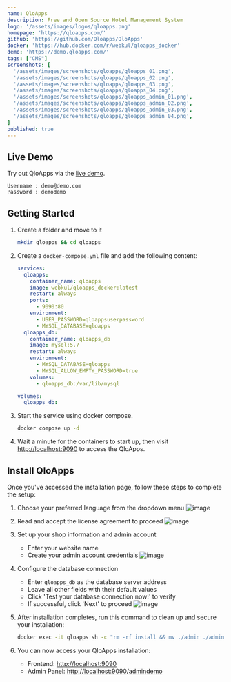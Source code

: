 ```yaml
---
name: QloApps
description: Free and Open Source Hotel Management System
logo: '/assets/images/logos/qloapps.png'
homepage: 'https://qloapps.com/'
github: 'https://github.com/Qloapps/QloApps'
docker: 'https://hub.docker.com/r/webkul/qloapps_docker'
demo: 'https://demo.qloapps.com/'
tags: ["CMS"]
screenshots: [
  '/assets/images/screenshots/qloapps/qloapps_01.png',
  '/assets/images/screenshots/qloapps/qloapps_02.png',
  '/assets/images/screenshots/qloapps/qloapps_03.png',
  '/assets/images/screenshots/qloapps/qloapps_04.png',
  '/assets/images/screenshots/qloapps/qloapps_admin_01.png',
  '/assets/images/screenshots/qloapps/qloapps_admin_02.png',
  '/assets/images/screenshots/qloapps/qloapps_admin_03.png',
  '/assets/images/screenshots/qloapps/qloapps_admin_04.png',
]
published: true
---
```


## Live Demo

Try out QloApps via the [live demo](https://demo.qloapps.com/).

```
Username : demo@demo.com
Password : demodemo
```

## Getting Started

1. Create a folder and move to it
    ```bash
    mkdir qloapps && cd qloapps
    ```
3. Create a `docker-compose.yml` file and add the following content:
    ```yaml [docker-compose.yml]
    services:
      qloapps:
        container_name: qloapps
        image: webkul/qloapps_docker:latest
        restart: always
        ports:
          - 9090:80
        environment:
          - USER_PASSWORD=qloappsuserpassword
          - MYSQL_DATABASE=qloapps
      qloapps_db:
        container_name: qloapps_db
        image: mysql:5.7
        restart: always
        environment:
          - MYSQL_DATABASE=qloapps
          - MYSQL_ALLOW_EMPTY_PASSWORD=true
        volumes:
          - qloapps_db:/var/lib/mysql

    volumes:
      qloapps_db:

    ```
4. Start the service using docker compose.
    ```bash
    docker compose up -d
    ```
5. Wait a minute for the containers to start up, then visit [http://localhost:9090](http://localhost:9090) to access the QloApps.

## Install QloApps

Once you've accessed the installation page, follow these steps to complete the setup:

1. Choose your preferred language from the dropdown menu
    ![image](/assets/images/guides/qloapps/qloapps_installation_01.png)

2. Read and accept the license agreement to proceed
    ![image](/assets/images/guides/qloapps/qloapps_installation_02.png)

3. Set up your shop information and admin account
    - Enter your website name
    - Create your admin account credentials
    ![image](/assets/images/guides/qloapps/qloapps_installation_03.png)

4. Configure the database connection
    - Enter `qloapps_db` as the database server address
    - Leave all other fields with their default values
    - Click 'Test your database connection now!' to verify
    - If successful, click 'Next' to proceed
    ![image](/assets/images/guides/qloapps/qloapps_installation_04.png)

5. After installation completes, run this command to clean up and secure your installation:
    ```bash
    docker exec -it qloapps sh -c "rm -rf install && mv ./admin ./admindemo"
    ```

6. You can now access your QloApps installation:
    - Frontend: [http://localhost:9090](http://localhost:9090)
    - Admin Panel: [http://localhost:9090/admindemo](http://localhost:9090/admindemo)
